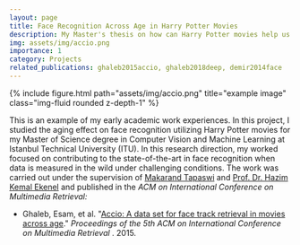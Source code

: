```yaml
---
layout: page
title: Face Recognition Across Age in Harry Potter Movies
description: My Master's thesis on how can Harry Potter movies help us measure AI's performance across ages
img: assets/img/accio.png
importance: 1
category: Projects
related_publications: ghaleb2015accio, ghaleb2018deep, demir2014face
---
```

<div class="row">
    <div class="col-sm mt-3 mt-md-0">
        {% include figure.html path="assets/img/accio.png" title="example image" class="img-fluid rounded z-depth-1" %}
    </div>
</div>
<div class="caption">
</div>

This is an example of my early academic work experiences. In this project, I studied the aging effect on face recognition utilizing Harry Potter movies for my Master of Science degree in Computer Vision and Machine Learning at Istanbul Technical University (ITU). In this research direction, my worked focused on contributing to the state-of-the-art in face recognition when data is measured in the wild under challenging conditions. The work was carried out under the supervision of [Makarand Tapaswi](https://makarandtapaswi.github.io/) and [Prof. Dr. Hazim Kemal Ekenel](https://web.itu.edu.tr/ekenel/index.html) and published in the *ACM on International Conference on Multimedia Retrieval:*

- Ghaleb, Esam, et al. "[Accio: A data set for face track retrieval in movies across age](https://dl.acm.org/doi/pdf/10.1145/2671188.2749296)."  *Proceedings of the 5th ACM on International Conference on Multimedia Retrieval* . 2015.
